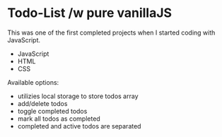 # Todo-List /w pure vanillaJS

This was one of the first completed projects when I started coding with JavaScript.

* JavaScript
* HTML
* CSS

Available options:

- utilizies local storage to store todos array
- add/delete todos
- toggle completed todos
- mark all todos as completed
- completed and active todos are separated